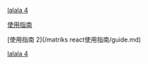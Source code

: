 <a href="../matriks react使用指南/如何写inline样式.md" target='_blank'>lalala 4</a>

<a href="../matriks react使用指南/guide.md" target='_blank'>使用指南</a>

[使用指南 2](/matriks react使用指南/guide.md)

<a href="/matriks react使用指南/如何写inline样式.md" target='_blank'>lalala 4</a>